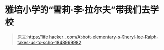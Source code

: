 # 雅培小学的“雪莉·李·拉尔夫”带我们去学校

> 原文:[https://life hacker . com/Abbott-elementary-s-Sheryl-lee-Ralph-takes-us-to-scho-1848969982](https://lifehacker.com/abbott-elementary-s-sheryl-lee-ralph-takes-us-to-scho-1848969982)